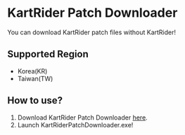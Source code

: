 # KartRider Patch Downloader
You can download KartRider patch files without KartRider!

## Supported Region
- Korea(KR)
- Taiwan(TW)
## How to use?

1. Download KartRider Patch Downloader [here](https://github.com/reflection1921/KartRiderPatchDownloader/releases).
2. Launch KartRiderPatchDownloader.exe!